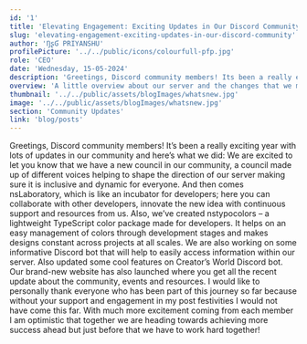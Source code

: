```yaml
---
id: '1'
title: 'Elevating Engagement: Exciting Updates in Our Discord Community!'
slug: 'elevating-engagement-exciting-updates-in-our-discord-community'
author: 'ŊʂƓ PRIYANSHU'
profilePicture: '../../public/icons/colourfull-pfp.jpg'
role: 'CEO'
date: 'Wednesday, 15-05-2024'
description: 'Greetings, Discord community members! Its been a really exciting year with lots of updates in our community and here’s what we did: We are excited to let you know that we have a new council in our community, a council made up of different voices helping to shape the ... '
overview: 'A little overview about our server and the changes that we made'
thumbnail: '../../public/assets/blogImages/whatsnew.jpg'
image: '../../public/assets/blogImages/whatsnew.jpg'
section: 'Community Updates'
link: 'blog/posts'
---
```


Greetings, Discord community members! It’s been a really exciting year with lots of updates in our community and here’s what we did: We are excited to let you know that we have a new council in our community, a council made up of different voices helping to shape the direction of our server making sure it is inclusive and dynamic for everyone. And then comes nsLaboratory, which is like an incubator for developers; here you can collaborate with other developers, innovate the new idea with continuous support and resources from us. Also, we’ve created nstypocolors – a lightweight TypeScript color package made for developers. It helps on an easy management of colors through development stages and makes designs constant across projects at all scales. We are also working on some informative Discord bot that will help to easily access information within our server. Also updated some cool features on Creator’s World Discord bot. Our brand-new website has also launched where you get all the recent update about the community, events and resources. I would like to personally thank everyone who has been part of this journey so far because without your support and engagement in my post festivities I would not have come this far. With much more excitement coming from each member I am optimistic that together we are heading towards achieving more success ahead but just before that we have to work hard together!
